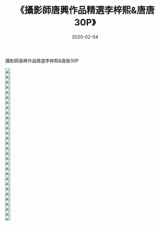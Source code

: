 ﻿---
layout: post
title:  《攝影師唐興作品精選李梓熙&唐唐30P》
date:   2020-02-04
img: http://imgx.orgx.ga/漏D/2020/攝影師唐興作品精選李梓熙&唐唐30P/000.jpg
categories: [美女, 清纯, 唯美]
---

攝影師唐興作品精選李梓熙&唐唐30P

  ![](http://imgx.orgx.ga/漏D/2020/攝影師唐興作品精選李梓熙&唐唐30P/001.jpg) <br> ![](http://imgx.orgx.ga/漏D/2020/攝影師唐興作品精選李梓熙&唐唐30P/002.jpg) <br> ![](http://imgx.orgx.ga/漏D/2020/攝影師唐興作品精選李梓熙&唐唐30P/003.jpg) <br> ![](http://imgx.orgx.ga/漏D/2020/攝影師唐興作品精選李梓熙&唐唐30P/004.jpg) <br> ![](http://imgx.orgx.ga/漏D/2020/攝影師唐興作品精選李梓熙&唐唐30P/005.jpg) <br> ![](http://imgx.orgx.ga/漏D/2020/攝影師唐興作品精選李梓熙&唐唐30P/006.jpg) <br> ![](http://imgx.orgx.ga/漏D/2020/攝影師唐興作品精選李梓熙&唐唐30P/007.jpg) <br> ![](http://imgx.orgx.ga/漏D/2020/攝影師唐興作品精選李梓熙&唐唐30P/008.jpg) <br> ![](http://imgx.orgx.ga/漏D/2020/攝影師唐興作品精選李梓熙&唐唐30P/009.jpg) <br> ![](http://imgx.orgx.ga/漏D/2020/攝影師唐興作品精選李梓熙&唐唐30P/010.jpg) <br> ![](http://imgx.orgx.ga/漏D/2020/攝影師唐興作品精選李梓熙&唐唐30P/011.jpg) <br> ![](http://imgx.orgx.ga/漏D/2020/攝影師唐興作品精選李梓熙&唐唐30P/012.jpg) <br> ![](http://imgx.orgx.ga/漏D/2020/攝影師唐興作品精選李梓熙&唐唐30P/013.jpg) <br> ![](http://imgx.orgx.ga/漏D/2020/攝影師唐興作品精選李梓熙&唐唐30P/014.jpg) <br> ![](http://imgx.orgx.ga/漏D/2020/攝影師唐興作品精選李梓熙&唐唐30P/015.jpg) <br> ![](http://imgx.orgx.ga/漏D/2020/攝影師唐興作品精選李梓熙&唐唐30P/016.jpg) <br> ![](http://imgx.orgx.ga/漏D/2020/攝影師唐興作品精選李梓熙&唐唐30P/017.jpg) <br> ![](http://imgx.orgx.ga/漏D/2020/攝影師唐興作品精選李梓熙&唐唐30P/018.jpg) <br> ![](http://imgx.orgx.ga/漏D/2020/攝影師唐興作品精選李梓熙&唐唐30P/019.jpg) <br> ![](http://imgx.orgx.ga/漏D/2020/攝影師唐興作品精選李梓熙&唐唐30P/020.jpg) <br> ![](http://imgx.orgx.ga/漏D/2020/攝影師唐興作品精選李梓熙&唐唐30P/021.jpg) <br> ![](http://imgx.orgx.ga/漏D/2020/攝影師唐興作品精選李梓熙&唐唐30P/022.jpg) <br> ![](http://imgx.orgx.ga/漏D/2020/攝影師唐興作品精選李梓熙&唐唐30P/023.jpg) <br> ![](http://imgx.orgx.ga/漏D/2020/攝影師唐興作品精選李梓熙&唐唐30P/024.jpg) <br> ![](http://imgx.orgx.ga/漏D/2020/攝影師唐興作品精選李梓熙&唐唐30P/025.jpg) <br> ![](http://imgx.orgx.ga/漏D/2020/攝影師唐興作品精選李梓熙&唐唐30P/026.jpg) <br> ![](http://imgx.orgx.ga/漏D/2020/攝影師唐興作品精選李梓熙&唐唐30P/027.jpg) <br> ![](http://imgx.orgx.ga/漏D/2020/攝影師唐興作品精選李梓熙&唐唐30P/028.jpg) <br> ![](http://imgx.orgx.ga/漏D/2020/攝影師唐興作品精選李梓熙&唐唐30P/029.jpg) <br> ![](http://imgx.orgx.ga/漏D/2020/攝影師唐興作品精選李梓熙&唐唐30P/030.jpg) <br>